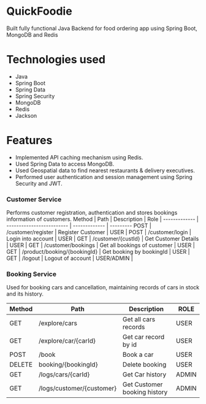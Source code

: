 # QuickFoodie
Built fully functional Java Backend for food ordering app using Spring Boot, MongoDB and Redis 

# Technologies used
* Java
* Spring Boot
* Spring Data
* Spring Security
* MongoDB
* Redis
* Jackson

# Features
 - Implemented API caching mechanism using Redis.
 - Used Spring Data to access MongoDB.  
 - Used Geospatial data to find nearest restaurants & delivery executives.
 - Performed user authentication and session management using Spring Security and JWT. 


###  Customer Service
Performs customer registration, authentication and stores bookings information of customers. 
Method	| Path	| Description	| Role |
------------- | ------------------------- | ------------- | ---------
POST | /customer/register | Register Customer | USER |
POST | /customer/login | Login into account | USER |
GET	| /customer/{custId}	| Get Customer Details | USER | 
GET	| /customer/bookings	| Get all bookings of customer | USER | 
GET	| /product/booking/{bookingId}	| Get booking by bookingId	| USER | 
GET | /logout | Logout of account | USER/ADMIN | 
 
### Booking Service
Used for booking cars and cancellation, maintaining records of cars in stock and its history. 

Method	| Path	| Description	| ROLE
------------- | ------------------------- | ------------- | ------------
GET | /explore/cars | Get all cars records | USER
GET | /explore/car/{carId} | Get car record by id | USER
POST	| /book	| Book a car | USER
DELETE | booking/{bookingId} | Delete booking | USER
GET	| /logs/cars/{carId}	| Get Car history	 | ADMIN
GET	| /logs/customer/{customer}	| Get Customer booking history	| ADMIN







